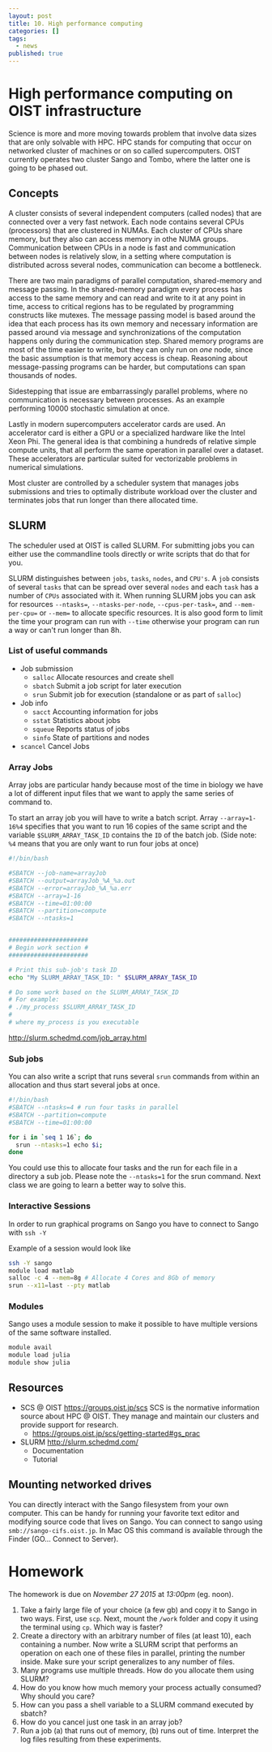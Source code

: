 ```yaml
---
layout: post
title: 10. High performance computing
categories: []
tags:
  - news
published: true
---
```

# High performance computing on OIST infrastructure
Science is more and more moving towards problem that involve data sizes that are only solvable with HPC. HPC stands for computing that occur on networked cluster of machines or on so called supercomputers. OIST currently operates two cluster Sango and Tombo, where the latter one is going to be phased out.

## Concepts
A cluster consists of several independent computers (called nodes) that are connected over a very fast network. Each node contains several CPUs (processors) that are clustered in NUMAs. Each cluster of CPUs share memory, but they also can access memory in othe NUMA groups. Communication between CPUs in a node is fast and communication between nodes is relatively slow, in a setting where computation is distributed across several nodes, communication can become a bottleneck.

There are two main paradigms of parallel computation, shared-memory and message passing. In the shared-memory paradigm every process has access to the same memory and can read and write to it at any point in time, access to critical regions has to be regulated by programming constructs like mutexes. The message passing model is based around the idea that each process has its own memory and necessary information are passed around via message and synchronizations of the computation happens only during the communication step. Shared memory programs are most of the time easier to write, but they can only run on *one* node, since the basic assumption is that memory access is cheap. Reasoning about message-passing programs can be harder, but computations can span thousands of nodes.

Sidestepping that issue are embarrassingly parallel problems, where no communication is necessary between processes. As an example performing 10000 stochastic simulation at once.

Lastly in modern supercomputers accelerator cards are used. An accelerator card is either a GPU or a specialized hardware like the Intel Xeon Phi. The general idea is that combining a hundreds of relative simple compute units, that all perform the same operation in parallel over a dataset. These accelerators are particular suited for vectorizable problems in numerical simulations.

Most cluster are controlled by a scheduler system that manages jobs submissions and tries to optimally distribute workload over the cluster and terminates jobs that run longer than there allocated time.

## SLURM
The scheduler used at OIST is called SLURM. For submitting jobs you can either use the commandline tools directly or write scripts that do that for you.

SLURM distinguishes between `jobs`, `tasks`, `nodes`, and `CPU's`. A `job` consists of several `tasks` that can be spread over several `nodes` and each `task` has a number of `CPUs` associated with it. When running SLURM jobs you can ask for resources `--ntasks=`, `--ntasks-per-node`, `--cpus-per-task=`, and `--mem-per-cpu=` or `--mem=` to allocate specific resources. It is also good form to limit the time your program can run with `--time` otherwise your program can run a way or can't run longer than 8h.

### List of useful commands

- Job submission
  - `salloc` Allocate resources and create shell
  - `sbatch` Submit a job script for later execution
  - `srun` Submit job for execution (standalone or as part of `salloc`)
- Job info
  - `sacct` Accounting information for jobs
  - `sstat` Statistics about jobs
  - `squeue` Reports status of jobs
  - `sinfo` State of partitions and nodes
- `scancel` Cancel Jobs

### Array Jobs
Array jobs are particular handy because most of the time in biology we have a lot of different input files that we want to apply the same series of command to.

To start an array job you will have to write a batch script. Array `--array=1-16%4` specifies that you want to run 16 copies of the same script and the variable `$SLURM_ARRAY_TASK_ID` contains the `ID` of the batch job. (Side note: `%4` means that you are only want to run four jobs at once)

```bash
#!/bin/bash

#SBATCH --job-name=arrayJob
#SBATCH --output=arrayJob_%A_%a.out
#SBATCH --error=arrayJob_%A_%a.err
#SBATCH --array=1-16
#SBATCH --time=01:00:00
#SBATCH --partition=compute
#SBATCH --ntasks=1


######################
# Begin work section #
######################

# Print this sub-job's task ID
echo "My SLURM_ARRAY_TASK_ID: " $SLURM_ARRAY_TASK_ID

# Do some work based on the SLURM_ARRAY_TASK_ID
# For example:
# ./my_process $SLURM_ARRAY_TASK_ID
#
# where my_process is you executable
```

http://slurm.schedmd.com/job_array.html

### Sub jobs
You can also write a script that runs several `srun` commands from within an allocation and thus start several jobs at once.

```bash
#!/bin/bash
#SBATCH --ntasks=4 # run four tasks in parallel
#SBATCH --partition=compute
#SBATCH --time=01:00:00

for i in `seq 1 16`; do
  srun --ntasks=1 echo $i;
done
```
You could use this to allocate four tasks and the run for each file in a directory a sub job. Please note the `--ntasks=1` for the srun command. Next class we are going to learn a better way to solve this.

### Interactive Sessions
In order to run graphical programs on Sango you have to connect to Sango with `ssh -Y`

Example of a session would look like

```bash
ssh -Y sango
module load matlab
salloc -c 4 --mem=8g # Allocate 4 Cores and 8Gb of memory
srun --x11=last --pty matlab
```

### Modules
Sango uses a module session to make it possible to have multiple versions of the same software installed.

```bash
module avail
module load julia
module show julia
```

## Resources
- SCS @ OIST https://groups.oist.jp/scs
  SCS is the normative information source about HPC @ OIST. They manage and maintain our clusters and provide support for research.
  - https://groups.oist.jp/scs/getting-started#gs_prac
- SLURM http://slurm.schedmd.com/
  - Documentation
  - Tutorial

## Mounting networked drives
You can directly interact with the Sango filesystem from your own computer. This can be handy for running your favorite text editor and modifying source code that lives on Sango.  You can connect to sango using `smb://sango-cifs.oist.jp`. In Mac OS this command is available through the Finder (GO... Connect to Server).

# Homework
The homework is due on *November 27 2015* at *13:00pm* (eg. noon).

1. Take a fairly large file of your choice (a few gb) and copy it to Sango in two ways. First, use `scp`. Next, mount the `/work` folder and copy it using the terminal using `cp`. Which way is faster?
2. Create a directory with an arbitrary number of files (at least 10), each containing a number. Now write a SLURM script that performs an operation on each one of these files in parallel, printing the number inside. Make sure your script generalizes to any number of files.
3. Many programs use multiple threads. How do you allocate them using SLURM?
4. How do you know how much memory your process actually consumed? Why should you care?
5. How can you pass a shell variable to a SLURM command executed by sbatch?
6. How do you cancel just one task in an array job?
7. Run a job (a) that runs out of memory, (b) runs out of time. Interpret the log files resulting from these experiments.

